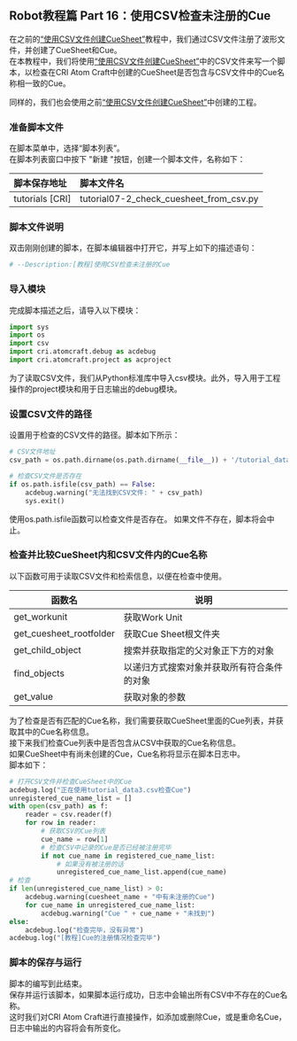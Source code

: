 ## Robot教程篇 Part 16：使用CSV检查未注册的Cue
在之前的<a href="Atom_Craft_Robot_Part_15.md" target="_blank">“使用CSV文件创建CueSheet”</a>教程中，我们通过CSV文件注册了波形文件，并创建了CueSheet和Cue。<br/>
在本教程中，我们将使用<a href="Atom_Craft_Robot_Part_15.md" target="_blank">“使用CSV文件创建CueSheet”</a>中的CSV文件来写一个脚本，以检查在CRI Atom Craft中创建的CueSheet是否包含与CSV文件中的Cue名称相一致的Cue。

同样的，我们也会使用之前<a href="Atom_Craft_Robot_Part_15.md" target="_blank">“使用CSV文件创建CueSheet”</a>中创建的工程。

### 准备脚本文件
在脚本菜单中，选择“脚本列表”。<br/>
在脚本列表窗口中按下 "新建 "按钮，创建一个脚本文件，名称如下：

| 脚本保存地址     | 脚本文件名                                |
|:-----------------|:------------------------------------------|
| tutorials [CRI]  | tutorial07-2_check_cuesheet_from_csv.py   |

### 脚本文件说明
双击刚刚创建的脚本，在脚本编辑器中打开它，并写上如下的描述语句：

```python
# --Description:[教程]使用CSV检查未注册的Cue
```

### 导入模块
完成脚本描述之后，请导入以下模块：

```python
import sys
import os
import csv
import cri.atomcraft.debug as acdebug
import cri.atomcraft.project as acproject
```

为了读取CSV文件，我们从Python标准库中导入csv模块。此外，导入用于工程操作的project模块和用于日志输出的debug模块。

### 设置CSV文件的路径
设置用于检查的CSV文件的路径。脚本如下所示：

```python
# CSV文件地址
csv_path = os.path.dirname(os.path.dirname(__file__)) + '/tutorial_data/tutorial_data03/tutorial_data3.csv'

# 检查CSV文件是否存在
if os.path.isfile(csv_path) == False:
    acdebug.warning("无法找到CSV文件: " + csv_path)
    sys.exit()
```

使用os.path.isfile函数可以检查文件是否存在。
如果文件不存在，脚本将会中止。

### 检查并比较CueSheet内和CSV文件内的Cue名称

以下函数可用于读取CSV文件和检索信息，以便在检查中使用。

| 函数名                  | 说明                                         |
|-------------------------|----------------------------------------------|
| get_workunit            | 获取Work Unit                                |
| get_cuesheet_rootfolder | 获取Cue Sheet根文件夹                        |
| get_child_object        | 搜索并获取指定的父对象正下方的对象           |
| find_objects            | 以递归方式搜索对象并获取所有符合条件的对象   |
| get_value               | 获取对象的参数                               |

为了检查是否有匹配的Cue名称，我们需要获取CueSheet里面的Cue列表，并获取其中的Cue名称信息。<br/>
接下来我们检查Cue列表中是否包含从CSV中获取的Cue名称信息。<br/>
如果CueSheet中有尚未创建的Cue，Cue名称将显示在脚本日志中。<br/>
脚本如下：

```python
# 打开CSV文件并检查CueSheet中的Cue
acdebug.log("正在使用tutorial_data3.csv检查Cue")
unregistered_cue_name_list = []
with open(csv_path) as f:
    reader = csv.reader(f)
    for row in reader:
        # 获取CSV的Cue列表
        cue_name = row[1]
        # 检查CSV中记录的Cue是否已经被注册完毕
        if not cue_name in registered_cue_name_list:
            # 如果没有被注册的话
            unregistered_cue_name_list.append(cue_name)
# 检查
if len(unregistered_cue_name_list) > 0:
    acdebug.warning(cuesheet_name + "中有未注册的Cue")
    for cue_name in unregistered_cue_name_list:
        acdebug.warning("Cue " + cue_name + "未找到")
else:
    acdebug.log("检查完毕，没有异常")
acdebug.log("[教程]Cue的注册情况检查完毕")
```

### 脚本的保存与运行
脚本的编写到此结束。<br/>
保存并运行该脚本，如果脚本运行成功，日志中会输出所有CSV中不存在的Cue名称。<br/>
这时我们对CRI Atom Craft进行直接操作，如添加或删除Cue，或是重命名Cue，日志中输出的内容将会有所变化。
